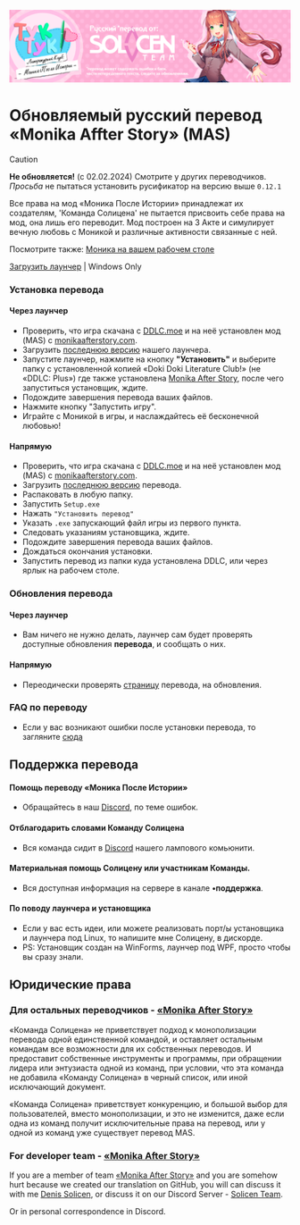 ![alt text](https://raw.githubusercontent.com/DenisSolicen/MAS-Russifier-NEW/main/img/MAS-Banner-SolicenTEAM.png)
# Обновляемый русский перевод «Monika Affter Story» (MAS)

> [!CAUTION]
> **Не обновляется!** (с 02.02.2024) Смотрите у других переводчиков. <br>
> *Просьба* не пытаться установить русификатор на версию выше `0.12.1`

Все права на мод «Моника После Истории» принадлежат их создателям, 'Команда Солицена' не пытается присвоить себе права на мод, она лишь его переводит. Мод построен на 3 Акте и симулирует вечную любовь с Моникой и различные активности связанные с ней.

Посмотрите также: [Моника на вашем рабочем столе](https://github.com/SAn4Es-TV/MonikaOnDesktop)

[Загрузить лаунчер](https://github.com/SAn4Es-TV/MASlauncher/releases) | Windows Only 
### Установка перевода
#### Через лаунчер
* Проверить, что игра скачана с [DDLC.moe](https://DDLC.moe) и на неё установлен мод (MAS) с [monikaafterstory.com](https://MonikaAfterStory.com).
* Загрузить [последнюю версию](https://github.com/SAn4Es-TV/MASlauncher/releases) нашего лаунчера.
* Запустите лаунчер, нажмите на кнопку **"Установить"** и выберите папку с установленной копией «Doki Doki Literature Club!» (не «DDLC: Plus») где также установлена [Monika After Story](https://www.monikaafterstory.com/), после чего запуститься установщик, ждите.
* Подождите завершения перевода ваших файлов.
* Нажмите кнопку "Запустить игру".
* Играйте с Моникой в игры, и наслаждайтесь её бесконечной любовью!
#### Напрямую
* Проверить, что игра скачана с [DDLC.moe](https://DDLC.moe) и на неё установлен мод (MAS) с [monikaafterstory.com](https://MonikaAfterStory.com).
* Загрузить [последнюю версию](https://github.com/DenisSolicen/MAS-Russifier-NEW/releases) перевода.
* Распаковать в любую папку.
* Запустить `Setup.exe`
* Нажать `"Установить перевод"`
* Указать `.exe` запускающий файл игры из первого пункта.
* Следовать указаниям установщика, ждите.
* Подождите завершения перевода ваших файлов.
* Дождаться окончания установки.
* Запустить перевод из папки куда установлена DDLC, или через ярлык на рабочем столе.
### Обновления перевода
#### Через лаунчер
* Вам ничего не нужно делать, лаунчер сам будет проверять доступные обновления **перевода**, и сообщать о них.
#### Напрямую
* Переодически проверять [страницу](https://github.com/DenisSolicen/MAS-Russifier-NEW/releases) перевода, на обновления. 
### FAQ по переводу
* Если у вас возникают ошибки после установки перевода, то загляните [сюда](https://github.com/DenisSolicen/MAS-Russifier-NEW/blob/main/FAQ.md)


## Поддержка перевода
#### Помощь переводу «Моника После Истории»
* Обращайтесь в наш [Discord](https://discord.gg/x2YHXwB), по теме ошибок.
#### Отблагодарить словами Команду Солицена
* Вся команда сидит в [Discord](https://discord.gg/x2YHXwB) нашего лампового комьюнити.
#### Материальная помощь Солицену или участникам Команды.
* Вся доступная информация на сервере в канале **•поддержка**.
#### По поводу лаунчера и установщика
* Если у вас есть идеи, или можете реализовать порт/ы установщика и лаунчера под Linux, то напишите мне Солицену, в дискорде.
* PS: Установщик создан на WinForms, лаунчер под WPF, просто чтобы вы сразу знали.

## Юридические права
### Для остальных переводчиков - [«Monika After Story»](https://github.com/Monika-After-Story)
«Команда Солицена» не приветствует подход к монополизации перевода одной единственной командой, и оставляет остальным командам все возможности для их собственных переводов. И предоставит собственные инструменты и программы, при обращении лидера или энтузиаста одной из команд, при условии, что эта команда не добавила «Команду Солицена» в черный список, или иной исключающий документ.

«Команда Солицена» приветствует конкуренцию, и большой выбор для пользователей, вместо монополизации, и это не изменится, даже если одна из команд получит исключительные права на перевод, или у одной из команд уже существует перевод MAS. 

### For developer team - [«Monika After Story»](https://github.com/Monika-After-Story)
If you are a member of team [«Monika After Story»](https://github.com/Monika-After-Story) and you are somehow hurt because we created our translation on GitHub, you will can discuss it with me [Denis Solicen](https://twitter.com/DenisSolicen), or discuss it on our Discord Server - [Solicen Team](https://discord.gg/ZJ3SQpV).

Or in personal correspondence in Discord.
